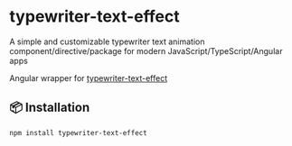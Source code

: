 # typewriter-text-effect

A simple and customizable typewriter text animation component/directive/package for modern JavaScript/TypeScript/Angular apps

Angular wrapper for [typewriter-text-effect](https://www.npmjs.com/package/typewriter-text-effect)


## 📦 Installation

```bash
npm install typewriter-text-effect

